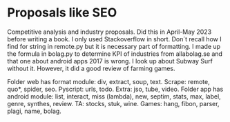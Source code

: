 # Proposals like SEO
Competitive analysis and industry proposals. Did this in April-May 2023 before writing a book. I only used Stackoverflow in short. Don´t recall how I find for string in remote.py but it is necessary part of formatting. I made up the formula in bolag.py to determine KPI of industries from allabolag.se and that one about android apps 2017 is wrong. I look up about Subway Surf without it. However, it did a good review of farming games.

Folder web has format module: div, extract, soup, text. Scrape: remote, quo*, spider, seo. Pyscript: urls, todo. Extra: jso, tube, video. Folder app has android module: list, interact, miss (lambda), new, septim, stats, max, label, genre, synthes, review. TA: stocks, stuk, wine. Games: hang, fibon, parser, plagi, name, bolag. 
